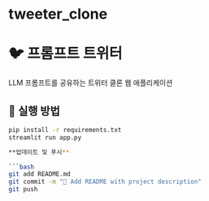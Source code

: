 # tweeter_clone
# 🐦 프롬프트 트위터

LLM 프롬프트를 공유하는 트위터 클론 웹 애플리케이션

## 🚀 실행 방법

```bash
pip install -r requirements.txt
streamlit run app.py

**업데이트 및 푸시**

```bash
git add README.md
git commit -m "📝 Add README with project description"
git push